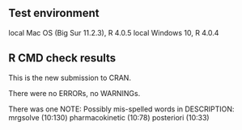 ## Test environment
local Mac OS (Big Sur 11.2.3), R 4.0.5
local Windows 10, R 4.0.4

## R CMD check results
This is the new submission to CRAN.

There were no ERRORs, no WARNINGs.

There was one NOTE: 
 Possibly mis-spelled words in DESCRIPTION:
     mrgsolve (10:130)
     pharmacokinetic (10:78)
     posteriori (10:33)
